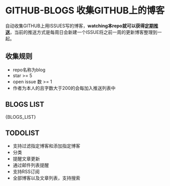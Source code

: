 GITHUB-BLOGS 收集GITHUB上的博客
===

自动收集GITHUB上用ISSUES写的博客，**watching本repo就可以获得[定期推送](https://github.com/yutingzhao1991/github-blogs/labels/Articles)**，当前的推送方式是每周日会新建一个ISSUE将之前一周的更新博客整理到一起。

收集规则
---

- repo名称为blog
- star >= 5
- open issue 数 >= 1
- 作者为本人的且字数大于200的会每加入推送列表中

BLOGS LIST
---

{BLOGS_LIST}

TODOLIST
---

- 支持过滤指定博客和添加指定博客
- 分类
- 提醒文章更新
- 通过邮件列表提醒
- 支持RSS订阅
- 全部博客以及文章列表，支持搜索
